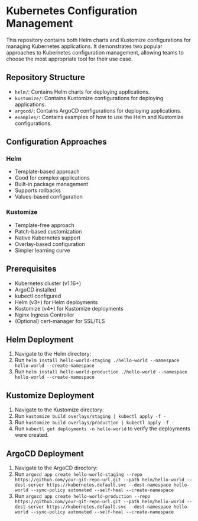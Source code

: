 # Kubernetes Configuration Management

This repository contains both Helm charts and Kustomize configurations for managing Kubernetes applications. It demonstrates two popular approaches to Kubernetes configuration management, allowing teams to choose the most appropriate tool for their use case.

## Repository Structure 

- `helm/`: Contains Helm charts for deploying applications.
- `kustomize/`: Contains Kustomize configurations for deploying applications.
- `argocd/`: Contains ArgoCD configurations for deploying applications.
- `examples/`: Contains examples of how to use the Helm and Kustomize configurations.

## Configuration Approaches

### Helm

- Template-based approach
- Good for complex applications
- Built-in package management
- Supports rollbacks
- Values-based configuration

### Kustomize

- Template-free approach
- Patch-based customization
- Native Kubernetes support
- Overlay-based configuration
- Simpler learning curve

## Prerequisites

- Kubernetes cluster (v1.16+)
- ArgoCD installed
- kubectl configured
- Helm (v3+) for Helm deployments
- Kustomize (v4+) for Kustomize deployments
- Nginx Ingress Controller
- (Optional) cert-manager for SSL/TLS

## Helm Deployment

1. Navigate to the Helm directory: 
2. Run `helm install hello-world-staging ./hello-world --namespace hello-world --create-namespace`
3. Run `helm install hello-world-production ./hello-world --namespace hello-world --create-namespace`

## Kustomize Deployment

1. Navigate to the Kustomize directory: 
2. Run `kustomize build overlays/staging | kubectl apply -f -`
3. Run `kustomize build overlays/production | kubectl apply -f -`
4. Run `kubectl get deployments -n hello-world` to verify the deployments were created.

## ArgoCD Deployment

1. Navigate to the ArgoCD directory: 
2. Run `argocd app create hello-world-staging --repo https://github.com/your-git-repo-url.git --path helm/hello-world --dest-server https://kubernetes.default.svc --dest-namespace hello-world --sync-policy automated --self-heal --create-namespace`
3. Run `argocd app create hello-world-production --repo https://github.com/your-git-repo-url.git --path helm/hello-world --dest-server https://kubernetes.default.svc --dest-namespace hello-world --sync-policy automated --self-heal --create-namespace`
